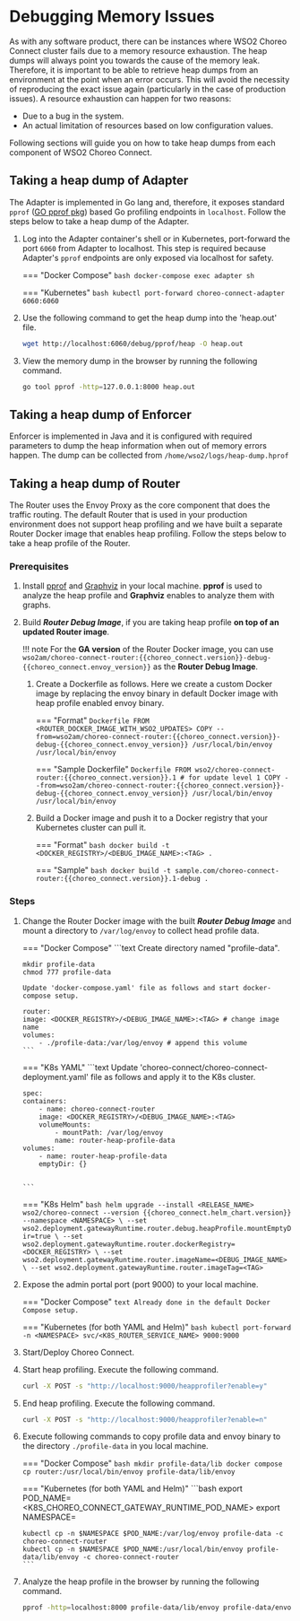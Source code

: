 # Debugging Memory Issues

As with any software product, there can be instances where WSO2 Choreo Connect cluster fails due to a memory resource exhaustion. The heap dumps will always point you towards the cause of the memory leak. Therefore, it is important to be able to retrieve heap dumps from an environment at the point when an error occurs. This will avoid the necessity of reproducing the exact issue again (particularly in the case of production issues). A resource exhaustion can happen for two reasons:

- Due to a bug in the system.
- An actual limitation of resources based on low configuration values.

Following sections will guide you on how to take heap dumps from each component of WSO2 Choreo Connect.

## Taking a heap dump of Adapter

The Adapter is implemented in Go lang and, therefore, it exposes standard `pprof` ([GO pprof pkg](https://pkg.go.dev/net/http/pprof)) based Go profiling endpoints in `localhost`.
Follow the steps below to take a heap dump of the Adapter.

1. Log into the Adapter container's shell or in Kubernetes, port-forward the port `6060` from Adapter to localhost. This step is required because Adapter's `pprof` endpoints are only exposed via localhost for safety.

    === "Docker Compose"
        ```bash
        docker-compose exec adapter sh
        ```

    === "Kubernetes"
        ```bash
        kubectl port-forward choreo-connect-adapter 6060:6060
        ```

1. Use the following command to get the heap dump into the 'heap.out' file.

    ```bash
    wget http://localhost:6060/debug/pprof/heap -O heap.out
    ```

1. View the memory dump in the browser by running the following command.

    ```bash
    go tool pprof -http=127.0.0.1:8000 heap.out
    ```

## Taking a heap dump of Enforcer

Enforcer is implemented in Java and it is configured with required parameters to dump the heap information when out of memory errors happen. The dump can be collected from `/home/wso2/logs/heap-dump.hprof`

## Taking a heap dump of Router

The Router uses the Envoy Proxy as the core component that does the traffic routing. The default Router that is used in your production environment does not support heap profiling and we have built a separate Router Docker image that enables heap profiling. Follow the steps below to take a heap profile of the Router.

### Prerequisites

1.  Install [pprof](https://github.com/google/pprof#readme) and [Graphviz](http://www.graphviz.org/) in your local machine. **pprof** is used to analyze the heap profile and **Graphviz** enables to analyze them with graphs.

2.  Build ***Router Debug Image***, if you are taking heap profile **on top of an updated Router image**.

    !!! note
        For the **GA version** of the Router Docker image, you can use `wso2am/choreo-connect-router:{{choreo_connect.version}}-debug-{{choreo_connect.envoy_version}}` as the **Router Debug Image**.

    1.  Create a Dockerfile as follows. Here we create a custom Docker image by replacing the envoy binary in default Docker image with heap profile enabled envoy binary.

        <!-- Following docker image "wso2am/choreo-connect-router" contains envoy version in its tag, it should be updated per router envoy version update -->

        === "Format"
            ```Dockerfile
            FROM <ROUTER_DOCKER_IMAGE_WITH_WSO2_UPDATES>
            COPY --from=wso2am/choreo-connect-router:{{choreo_connect.version}}-debug-{{choreo_connect.envoy_version}} /usr/local/bin/envoy /usr/local/bin/envoy
            ```

        === "Sample Dockerfile"
            ```Dockerfile
            FROM wso2/choreo-connect-router:{{choreo_connect.version}}.1 # for update level 1
            COPY --from=wso2am/choreo-connect-router:{{choreo_connect.version}}-debug-{{choreo_connect.envoy_version}} /usr/local/bin/envoy /usr/local/bin/envoy
            ```

    2. Build a Docker image and push it to a Docker registry that your Kubernetes cluster can pull it.

        === "Format"
            ```bash
            docker build -t <DOCKER_REGISTRY>/<DEBUG_IMAGE_NAME>:<TAG> .
            ```

        === "Sample"
            ```bash
            docker build -t sample.com/choreo-connect-router:{{choreo_connect.version}}.1-debug .
            ```

### Steps

1.  Change the Router Docker image with the built ***Router Debug Image*** and mount a directory to `/var/log/envoy` to collect head profile data.

    === "Docker Compose"
        ```text
        Create directory named "profile-data".
        
        mkdir profile-data
        chmod 777 profile-data
        
        Update 'docker-compose.yaml' file as follows and start docker-compose setup.

        router:
        image: <DOCKER_REGISTRY>/<DEBUG_IMAGE_NAME>:<TAG> # change image name
        volumes:
            - ./profile-data:/var/log/envoy # append this volume
        ```

    === "K8s YAML"
        ```text
        Update 'choreo-connect/choreo-connect-deployment.yaml' file as follows and apply it to the K8s cluster.

        spec:
        containers:
            - name: choreo-connect-router
            image: <DOCKER_REGISTRY>/<DEBUG_IMAGE_NAME>:<TAG>
            volumeMounts:
                - mountPath: /var/log/envoy
                name: router-heap-profile-data
        volumes:
            - name: router-heap-profile-data
            emptyDir: {}


        ```

    === "K8s Helm"
        ```bash
        helm upgrade --install <RELEASE_NAME> wso2/choreo-connect --version {{choreo_connect.helm_chart.version}} --namespace <NAMESPACE> \
            --set wso2.deployment.gatewayRuntime.router.debug.heapProfile.mountEmptyDir=true \
            --set wso2.deployment.gatewayRuntime.router.dockerRegistry=<DOCKER_REGISTRY> \
            --set wso2.deployment.gatewayRuntime.router.imageName=<DEBUG_IMAGE_NAME> \
            --set wso2.deployment.gatewayRuntime.router.imageTag=<TAG>
        ```

2.  Expose the admin portal port (port 9000) to your local machine.

    === "Docker Compose"
        ```text
        Already done in the default Docker Compose setup.
        ```

    === "Kubernetes (for both YAML and Helm)"
        ```bash
        kubectl port-forward -n <NAMESPACE> svc/<K8S_ROUTER_SERVICE_NAME> 9000:9000
        ```
    
3.  Start/Deploy Choreo Connect.

4.  Start heap profiling. Execute the following command.
    ```bash
    curl -X POST -s "http://localhost:9000/heapprofiler?enable=y"
    ```

5.  End heap profiling. Execute the following command.
    ```bash
    curl -X POST -s "http://localhost:9000/heapprofiler?enable=n"
    ```

6.  Execute following commands to copy profile data and envoy binary to the directory `./profile-data` in you local machine.

    === "Docker Compose"
        ```bash
        mkdir profile-data/lib
        docker compose cp router:/usr/local/bin/envoy profile-data/lib/envoy
        ```

    === "Kubernetes (for both YAML and Helm)"
        ```bash
        export POD_NAME=<K8S_CHOREO_CONNECT_GATEWAY_RUNTIME_POD_NAME>
        export NAMESPACE=<NAMESPACE>

        kubectl cp -n $NAMESPACE $POD_NAME:/var/log/envoy profile-data -c choreo-connect-router
        kubectl cp -n $NAMESPACE $POD_NAME:/usr/local/bin/envoy profile-data/lib/envoy -c choreo-connect-router
        ```

7.  Analyze the heap profile in the browser by running the following command.
    ```bash
    pprof -http=localhost:8000 profile-data/lib/envoy profile-data/envoy.prof.*
    ```

